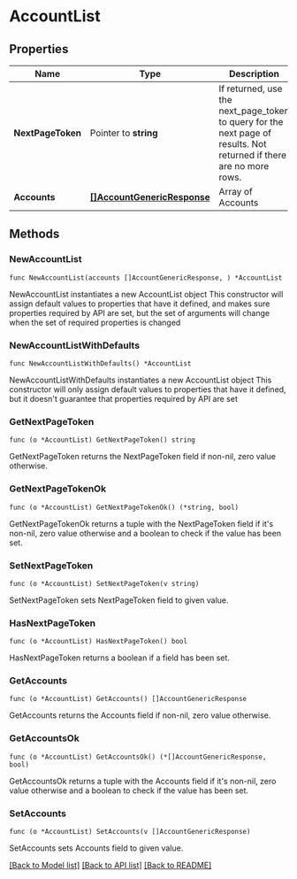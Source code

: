 # AccountList

## Properties

Name | Type | Description | Notes
------------ | ------------- | ------------- | -------------
**NextPageToken** | Pointer to **string** | If returned, use the next_page_token to query for the next page of results. Not returned if there are no more rows. | [optional] 
**Accounts** | [**[]AccountGenericResponse**](AccountGenericResponse.md) | Array of Accounts | 

## Methods

### NewAccountList

`func NewAccountList(accounts []AccountGenericResponse, ) *AccountList`

NewAccountList instantiates a new AccountList object
This constructor will assign default values to properties that have it defined,
and makes sure properties required by API are set, but the set of arguments
will change when the set of required properties is changed

### NewAccountListWithDefaults

`func NewAccountListWithDefaults() *AccountList`

NewAccountListWithDefaults instantiates a new AccountList object
This constructor will only assign default values to properties that have it defined,
but it doesn't guarantee that properties required by API are set

### GetNextPageToken

`func (o *AccountList) GetNextPageToken() string`

GetNextPageToken returns the NextPageToken field if non-nil, zero value otherwise.

### GetNextPageTokenOk

`func (o *AccountList) GetNextPageTokenOk() (*string, bool)`

GetNextPageTokenOk returns a tuple with the NextPageToken field if it's non-nil, zero value otherwise
and a boolean to check if the value has been set.

### SetNextPageToken

`func (o *AccountList) SetNextPageToken(v string)`

SetNextPageToken sets NextPageToken field to given value.

### HasNextPageToken

`func (o *AccountList) HasNextPageToken() bool`

HasNextPageToken returns a boolean if a field has been set.

### GetAccounts

`func (o *AccountList) GetAccounts() []AccountGenericResponse`

GetAccounts returns the Accounts field if non-nil, zero value otherwise.

### GetAccountsOk

`func (o *AccountList) GetAccountsOk() (*[]AccountGenericResponse, bool)`

GetAccountsOk returns a tuple with the Accounts field if it's non-nil, zero value otherwise
and a boolean to check if the value has been set.

### SetAccounts

`func (o *AccountList) SetAccounts(v []AccountGenericResponse)`

SetAccounts sets Accounts field to given value.



[[Back to Model list]](../README.md#documentation-for-models) [[Back to API list]](../README.md#documentation-for-api-endpoints) [[Back to README]](../README.md)


